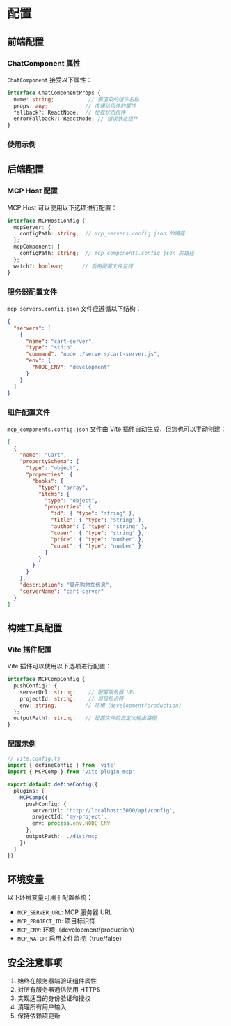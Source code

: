 # 配置

## 前端配置

### ChatComponent 属性

`ChatComponent` 接受以下属性：

```typescript
interface ChatComponentProps {
  name: string;           // 要渲染的组件名称
  props: any;            // 传递给组件的属性
  fallback?: ReactNode;  // 加载状态组件
  errorFallback?: ReactNode; // 错误状态组件
}
```

### 使用示例

## 后端配置

### MCP Host 配置

MCP Host 可以使用以下选项进行配置：

```typescript
interface MCPHostConfig {
  mcpServer: {
    configPath: string;  // mcp_servers.config.json 的路径
  };
  mcpComponent: {
    configPath: string;  // mcp_components.config.json 的路径
  };
  watch?: boolean;      // 启用配置文件监视
}
```

### 服务器配置文件

`mcp_servers.config.json` 文件应遵循以下结构：

```json
{
  "servers": [
    {
      "name": "cart-server",
      "type": "stdio",
      "command": "node ./servers/cart-server.js",
      "env": {
        "NODE_ENV": "development"
      }
    }
  ]
}
```

### 组件配置文件

`mcp_components.config.json` 文件由 Vite 插件自动生成，但您也可以手动创建：

```json
[
  {
    "name": "Cart",
    "propertySchema": {
      "type": "object",
      "properties": {
        "books": {
          "type": "array",
          "items": {
            "type": "object",
            "properties": {
              "id": { "type": "string" },
              "title": { "type": "string" },
              "author": { "type": "string" },
              "cover": { "type": "string" },
              "price": { "type": "number" },
              "count": { "type": "number" }
            }
          }
        }
      }
    },
    "description": "显示购物车信息",
    "serverName": "cart-server"
  }
]
```

## 构建工具配置

### Vite 插件配置

Vite 插件可以使用以下选项进行配置：

```typescript
interface MCPCompConfig {
  pushConfig?: {
    serverUrl: string;    // 配置服务器 URL
    projectId: string;    // 项目标识符
    env: string;         // 环境（development/production）
  };
  outputPath?: string;   // 配置文件的自定义输出路径
}
```

### 配置示例

```typescript
// vite.config.ts
import { defineConfig } from 'vite'
import { MCPComp } from 'vite-plugin-mcp'

export default defineConfig({
  plugins: [
    MCPComp({
      pushConfig: {
        serverUrl: 'http://localhost:3000/api/config',
        projectId: 'my-project',
        env: process.env.NODE_ENV
      },
      outputPath: './dist/mcp'
    })
  ]
})
```

## 环境变量

以下环境变量可用于配置系统：

- `MCP_SERVER_URL`: MCP 服务器 URL
- `MCP_PROJECT_ID`: 项目标识符
- `MCP_ENV`: 环境（development/production）
- `MCP_WATCH`: 启用文件监视（true/false）

## 安全注意事项

1. 始终在服务器端验证组件属性
2. 对所有服务器通信使用 HTTPS
3. 实现适当的身份验证和授权
4. 清理所有用户输入
5. 保持依赖项更新 